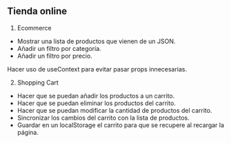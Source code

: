 ## Tienda online

1. Ecommerce 

- Mostrar una lista de productos que vienen de un JSON.
- Añadir un filtro por categoría.
- Añadir un filtro por precio.

Hacer uso de useContext para evitar pasar props innecesarias.

2. Shopping Cart

- Hacer que se puedan añadir los productos a un carrito.
- Hacer que se puedan eliminar los productos del carrito.
- Hacer que se puedan modificar la cantidad de productos del carrito.
- Sincronizar los cambios del carrito con la lista de productos.
- Guardar en un localStorage el carrito para que se recupere al recargar la página.
